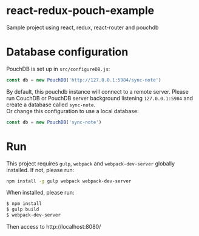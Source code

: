 # react-redux-pouch-example
Sample project using react, redux, react-router and pouchdb

# Database configuration
PouchDB is set up in `src/configureDB.js`:

```js
const db = new PouchDB('http://127.0.0.1:5984/sync-note')
```

By default, this pouchdb instance will connect to a remote server.
Please run CouchDB or PouchDB server background listening `127.0.0.1:5984` and create a database called `sync-note`.  
Or change this configuration to use a local database:

```js
const db = new PouchDB('sync-note')
```

# Run
This project requires `gulp`, `webpack` and `webpack-dev-server` globally installed.
If not, please run:

``` bash
npm install -g gulp webpack webpack-dev-server
```

When installed, please run:

```bash
$ npm install
$ gulp build
$ webpack-dev-server
```

Then access to http://localhost:8080/
